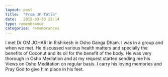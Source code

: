 ```yaml
---
layout: post
title:  "From JP Totla"
date:   2015-03-30 22:14
type: remembrance
categories: remembrances
---
```


I met Dr OM JOHARI in Rishikesh in Osho Ganga Dham.  I was in a group and when we met. He discussed various health matters and specially the benefits of Coconut and its oil for the benefit of the body. He was very thorough in Osho Mediation and at my request started sending me his Views on Osho Meditation on regular basis. I carry his loving memories and Pray God to give him place in his feet.
